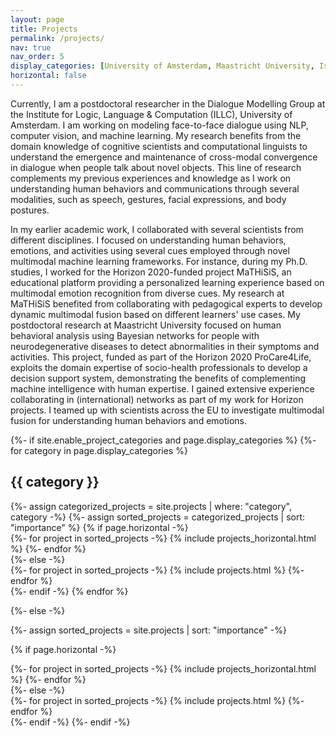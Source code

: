 ```yaml
---
layout: page
title: Projects
permalink: /projects/
nav: true
nav_order: 5
display_categories: [University of Amsterdam, Maastricht University, Istanbul Technical University]
horizontal: false
---
```

Currently, I am a postdoctoral researcher in the Dialogue Modelling Group at the Institute for Logic, Language & Computation (ILLC), University of Amsterdam. I am working on modeling face-to-face dialogue using NLP, computer vision, and machine learning. My research benefits from the domain knowledge of cognitive scientists and computational linguists to understand the emergence and maintenance of cross-modal convergence in dialogue when people talk about novel objects. This line of research complements my previous experiences and knowledge as I work on understanding human behaviors and communications through several modalities, such as speech, gestures, facial expressions, and body postures.

In my earlier academic work, I collaborated with several scientists from different disciplines. I focused on understanding human behaviors, emotions, and activities using several cues employed through novel multimodal machine learning frameworks. For instance, during my Ph.D. studies, I worked for the Horizon 2020-funded project MaTHiSiS, an educational platform providing a personalized learning experience based on multimodal emotion recognition from diverse cues. My research at MaTHiSiS benefited from collaborating with pedagogical experts to develop dynamic multimodal fusion based on different learners' use cases. My postdoctoral research at Maastricht University focused on human behavioral analysis using Bayesian networks for people with neurodegenerative diseases to detect abnormalities in their symptoms and activities. This project, funded as part of the Horizon 2020 ProCare4Life, exploits the domain expertise of socio-health professionals to develop a decision support system, demonstrating the benefits of complementing machine intelligence with human expertise. I gained extensive experience collaborating in (international) networks as part of my work for Horizon projects. I teamed up with scientists across the EU to investigate multimodal fusion for understanding human behaviors and emotions. 

<!-- pages/projects.md -->

<div class="projects">
{%- if site.enable_project_categories and page.display_categories %}
  <!-- Display categorized projects -->
  {%- for category in page.display_categories %}
  <h2 class="category">{{ category }}</h2>
  {%- assign categorized_projects = site.projects | where: "category", category -%}
  {%- assign sorted_projects = categorized_projects | sort: "importance" %}
  <!-- Generate cards for each project -->
  {% if page.horizontal -%}
  <div class="container">
    <div class="row row-cols-2">
    {%- for project in sorted_projects -%}
      {% include projects_horizontal.html %}
    {%- endfor %}
    </div>
  </div>
  {%- else -%}
  <div class="grid">
    {%- for project in sorted_projects -%}
      {% include projects.html %}
    {%- endfor %}
  </div>
  {%- endif -%}
  {% endfor %}

{%- else -%}

<!-- Display projects without categories -->

  {%- assign sorted_projects = site.projects | sort: "importance" -%}

<!-- Generate cards for each project -->

  {% if page.horizontal -%}

<div class="container">
    <div class="row row-cols-2">
    {%- for project in sorted_projects -%}
      {% include projects_horizontal.html %}
    {%- endfor %}
    </div>
  </div>
  {%- else -%}
  <div class="grid">
    {%- for project in sorted_projects -%}
      {% include projects.html %}
    {%- endfor %}
  </div>
  {%- endif -%}
{%- endif -%}
</div>
